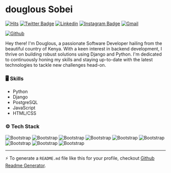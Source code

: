 # douglous Sobei

[![Hits](https://hits.seeyoufarm.com/api/count/incr/badge.svg?url=https%3A%2F%2Fgithub.com%2FDouglous-sobei%2FDouglous-sobei&count_bg=%2379C83D&title_bg=%23555555&icon=&icon_color=%23E7E7E7&title=Profile+Views&edge_flat=false)](https://hits.seeyoufarm.com)
[![Twitter Badge](https://img.shields.io/badge/-Twitter-1da1f2?labelColor=1da1f2&logo=twitter&logoColor=white&link=https://twitter.com/SobeiDouglous)](https://twitter.com/SobeiDouglous)
[![Linkedin](https://img.shields.io/badge/-LinkedIn-blue?style=flat&logo=Linkedin&logoColor=white)](https://www.linkedin.com/in/douglous-mangoyi/)
[![Instagram Badge](https://img.shields.io/badge/-Instagram-purple?logo=instagram&logoColor=white&link=https://instagram.com/douglousmangoyi/)](https://www.instagram.com/douglousmangoyi)
[![Gmail](https://img.shields.io/badge/-Gmail-c14438?style=flat&logo=Gmail&logoColor=white)](mailto:douglousmangoyi@gmail.com)

[![Github](https://img.shields.io/github/followers/Douglous-sobei?label=Follow&style=social)](https://github.com/Douglous-sobei)

Hey there! I'm Douglous, a passionate Software Developer hailing from the beautiful country of Kenya. With a keen interest in backend development, I thrive on building robust solutions using Django and Python. I'm dedicated to continuously honing my skills and staying up-to-date with the latest technologies to tackle new challenges head-on.

### 🖥 Skills

- Python
- Django
- PostgreSQL
- JavaScript
- HTML/CSS
### ⚙️ Tech Stack

![Bootstrap](https://img.shields.io/badge/-Python-05122A?style=flat-square&logo=Python&color=353535) ![Bootstrap](https://img.shields.io/badge/-MongoDB-05122A?style=flat-square&logo=MongoDB&color=353535) ![Bootstrap](https://img.shields.io/badge/-MySQL-05122A?style=flat-square&logo=MySQL&color=353535) ![Bootstrap](https://img.shields.io/badge/-PostgreSQL-05122A?style=flat-square&logo=PostgreSQL&color=353535) ![Bootstrap](https://img.shields.io/badge/-Pandas-05122A?style=flat-square&logo=Pandas&color=353535) ![Bootstrap](https://img.shields.io/badge/-Numpy-05122A?style=flat-square&logo=Numpy&color=353535) ![Bootstrap](https://img.shields.io/badge/-Matplotlib-05122A?style=flat-square&logo=Matplotlib&color=353535) ![Bootstrap](https://img.shields.io/badge/-Django-05122A?style=flat-square&logo=Django&color=353535) ![Bootstrap](https://img.shields.io/badge/-Visual%20Studio%20Code-05122A?style=flat-square&logo=Visual-Studio-Code&color=353535)




---
:zap: To generate a `README.md` file like this for your profile, checkout [Github Readme Generator](https://hejazizo-github-profile-readme-srcstreamlit-app-i6skm7.streamlit.app/).
